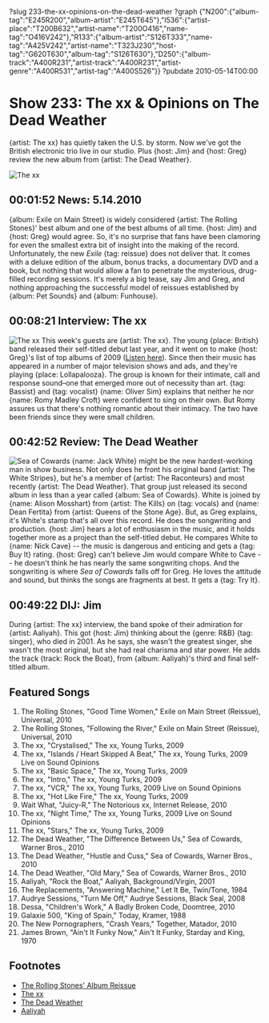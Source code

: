 ?slug 233-the-xx-opinions-on-the-dead-weather
?graph {"N200":{"album-tag":"E245R200","album-artist":"E245T645"},"I536":{"artist-place":"T200B632","artist-name":"T200O416","name-tag":"O416V242"},"R133":{"album-artist":"S126T333","name-tag":"A425V242","artist-name":"T323J230","host-tag":"G620T630","album-tag":"S126T630"},"D250":{"album-track":"A400R231","artist-track":"A400R231","artist-genre":"A400R531","artist-tag":"A400S526"}}
?pubdate 2010-05-14T00:00

# Show 233: The xx & Opinions on The Dead Weather 
{artist: The xx} has quietly taken the U.S. by storm. Now we've got the British electronic trio live in our studio. Plus {host: Jim} and {host: Greg} review the new album from {artist: The Dead Weather}.

![The xx](http://static.soundopinions.org/images/2010/thexx/1.jpg)

## 00:01:52 News: 5.14.2010
{album: Exile on Main Street} is widely considered {artist: The Rolling Stones}' best album and one of the best albums of all time. {host: Jim} and {host: Greg} would agree. So, it's no surprise that fans have been clamoring for even the smallest extra bit of insight into the making of the record. Unfortunately, the new *Exile* {tag: reissue} does not deliver that. It comes with a deluxe edition of the album, bonus tracks, a documentary DVD and a book, but nothing that would allow a fan to penetrate the mysterious, drug-filled recording sessions. It's merely a big tease, say Jim and Greg, and nothing approaching the successful model of reissues established by {album: Pet Sounds} and {album: Funhouse}.

## 00:08:21 Interview: The xx
![The xx](http://static.soundopinions.org/images/2010/thexx/thexx.jpg)
This week's guests are {artist: The xx}. The young {place: British} band released their self-titled debut last year, and it went on to make {host: Greg}'s list of top albums of 2009 ([Listen here](/show/211/)). Since then their music has appeared in a number of major television shows and ads, and they're playing {place: Lollapalooza}. The group is known for their intimate, call and response sound–one that emerged more out of necessity than art. {tag: Bassist} and {tag: vocalist} {name: Oliver Sim} explains that neither he nor {name: Romy Madley Croft} were confident to sing on their own. But Romy assures us that there's nothing romantic about their intimacy. The two have been friends since they were small children. 

## 00:42:52 Review: The Dead Weather
![Sea of Cowards](http://is1.mzstatic.com/image/thumb/Music/v4/f0/3e/23/f03e23f3-290d-35f4-fa5a-c0df65a2cd95/source/600x600bb.jpg "307168816/364908824")
{name: Jack White} might be the new hardest-working man in show business. Not only does he front his original band {artist: The White Stripes}, but he's a member of {artist: The Raconteurs} and most recently {artist: The Dead Weather}. That group just released its second album in less than a year called {album: Sea of Cowards}. White is joined by {name: Alison Mosshart} from {artist: The Kills} on {tag: vocals} and {name: Dean Fertita} from {artist: Queens of the Stone Age}. But, as Greg explains, it's White's stamp that's all over this record. He does the songwriting and production. {host: Jim} hears a lot of enthusiasm in the music, and it holds together more as a project than the self-titled debut. He compares White to {name: Nick Cave} -- the music is dangerous and enticing and gets a {tag: Buy It} rating. {host: Greg} can't believe Jim would compare White to Cave -- he doesn't think he has nearly the same songwriting chops. And the songwriting is where *Sea of Cowards* falls off for Greg. He loves the attitude and sound, but thinks the songs are fragments at best. It gets a {tag: Try It}.

## 00:49:22 DIJ: Jim
During {artist: The xx} interview, the band spoke of their admiration for {artist: Aaliyah}. This got {host: Jim} thinking about the {genre: R&B} {tag: singer}, who died in 2001. As he says, she wasn't the greatest singer, she wasn't the most original, but she had real charisma and star power. He adds the track {track: Rock the Boat}, from {album: Aaliyah}'s third and final self-titled album.

## Featured Songs
1. The Rolling Stones, "Good Time Women," Exile on Main Street (Reissue), Universal, 2010
2. The Rolling Stones, "Following the River," Exile on Main Street (Reissue), Universal, 2010
3. The xx, "Crystalised," The xx, Young Turks, 2009
4. The xx, "Islands / Heart Skipped A Beat," The xx, Young Turks, 2009 Live on Sound Opinions
5. The xx, "Basic Space," The xx, Young Turks, 2009
6. The xx, "Intro," The xx, Young Turks, 2009
7. The xx, "VCR," The xx, Young Turks, 2009 Live on Sound Opinions
8. The xx, "Hot Like Fire," The xx, Young Turks, 2009
9. Wait What, "Juicy-R," The Notorious xx, Internet Release, 2010
10. The xx, "Night Time," The xx, Young Turks, 2009 Live on Sound Opinions
11. The xx, "Stars," The xx, Young Turks, 2009
12. The Dead Weather, "The Difference Between Us," Sea of Cowards, Warner Bros., 2010
13. The Dead Weather, "Hustle and Cuss," Sea of Cowards, Warner Bros., 2010
14. The Dead Weather, "Old Mary," Sea of Cowards, Warner Bros., 2010
15. Aaliyah, "Rock the Boat," Aaliyah, Background/Virgin, 2001
16. The Replacements, "Answering Machine," Let It Be, Twin/Tone, 1984
17. Audrye Sessions, "Turn Me Off," Audrye Sessions, Black Seal, 2008
18. Dessa, "Children's Work," A Badly Broken Code, Doomtree, 2010
19. Galaxie 500, "King of Spain," Today, Kramer, 1988
20. The New Pornographers, "Crash Years," Together, Matador, 2010
21. James Brown, "Ain't It Funky Now," Ain't It Funky, Starday and King, 1970

## Footnotes
- [The Rolling Stones' Album Reissue](http://www.rollingstone.com/music/news/the-secrets-behind-the-rolling-stones-exile-on-main-street-reissue-20100309)
- [The xx](http://thexx.info/)
- [The Dead Weather](http://www.thedeadweather.com/)
- [Aaliyah](http://www.aaliyah.com/)
